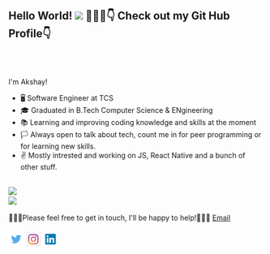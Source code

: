 ## Hello World! <img src="https://raw.githubusercontent.com/nakulbhati/nakulbhati/master/contain/Hi.gif" width="30px"> 💁🏻‍♂️👇 Check out my Git Hub Profile👇</h2>
<br/>
</h2>
<br/>


I'm Akshay!
 * 🖥️ Software Engineer at TCS
 * 🎓 Graduated in B.Tech Computer Science & ENgineering
 * 📚 Learning and improving coding knowledge and skills at the moment
 * 🏳️ Always open to talk about tech, count me in for peer programming or for learning new skills.
 * ✌️  Mostly intrested and working on JS, React Native and a bunch of other stuff.

<br/>
<img src="https://github-readme-stats.vercel.app/api?username=Akshaymonkv&&show_icons=true&&theme=dark&show_icons=true" >
<br/>
<img src="https://github-readme-stats.vercel.app/api/top-langs/?username=akshaymonkv&layout=compact" >

👨🏻‍💻Please feel free to get in touch, I'll be happy to help!💁🏻‍♂️ [Email](kvakshaymon@gmail.com)

####

<a href="https://twitter.com/akshaymonkv" target="_blank"><img src="Images\logo.png" alt="Twitter" width="30"></a>
<a href="https://www.instagram.com/___.akshay._._/" target="_blank"><img src="Images\download.jfif" alt="Instagram" width="30"></a>
<a href="https://www.linkedin.com/in/akshaymonkvn3" target="_blank"><img src="Images\Linkedin.png" alt="LinkedIn" width="30"></a>
